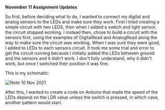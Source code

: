 **November 11 Assignment Updates**


So first, before deciding what to do, I wanted to connect my digital and analog sensors to the LEDs and make sure they work. First I tried creating a simple circuit with two LEDS, then when I added a swtich and light sensor, the circuit stopped working. I instead then, chose to build a circuit with the sensors first, using the examples of DigitalRead and AnalogRead along the way to make sure the circuit was working. When I was sure they were good, I added to LEDs to each sensors circuit. It took me some trial and error to get the circuit running because I initially added the LEDs between ground and the sensors and it didn't work. I don't fully understand, why it didn't work, but once I switched their position it was fine. 

This is my schematic: 

![Note 10 Nov 2021](https://user-images.githubusercontent.com/89835212/141161453-eb10daa4-4cf9-45f5-bb06-f89278d5a0cd.jpg)

After this, I wanted to create a code on Arduino that made the speed of the LEDs depend on the LDR value unless the switch is pressed, in which case, another pattern would start. 


